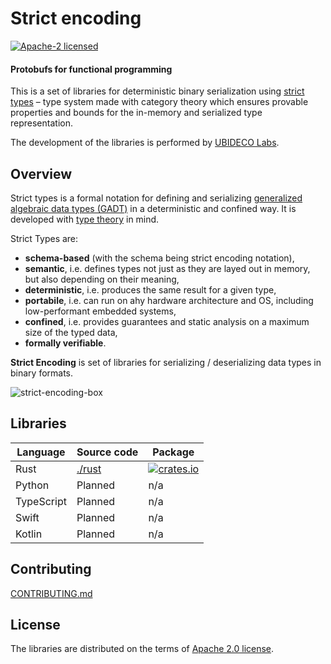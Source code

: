 # Strict encoding

[![Apache-2 licensed](https://img.shields.io/crates/l/strict_encoding)](./LICENSE)

#### Protobufs for functional programming

This is a set of libraries for deterministic binary serialization using
[strict types] &ndash; type system made with category theory which ensures
provable properties and bounds for the in-memory and serialized type
representation.

The development of the libraries is performed by
[UBIDECO Labs](https://ubideco.org).

## Overview

Strict types is a formal notation for defining and serializing
[generalized algebraic data types (GADT)][gadt] in a deterministic
and confined way. It is developed with [type theory] in mind.

Strict Types are:

* __schema-based__ (with the schema being strict encoding notation),
* __semantic__, i.e. defines types not just as they are layed out in memory,
  but also depending on their meaning,
* __deterministic__, i.e. produces the same result for a given type,
* __portabile__, i.e. can run on ahy hardware architecture and OS, including
  low-performant embedded systems,
* __confined__, i.e. provides guarantees and static analysis on a maximum size
  of the typed data,
* __formally verifiable__.

**Strict Encoding** is set of libraries for serializing / deserializing data
types in binary formats.

![strict-encoding-box](https://user-images.githubusercontent.com/372034/209443924-add45986-d90c-42f9-bfaa-2fd2b0d50506.png)

## Libraries

| Language   | Source code      | Package                                                                                                   |
|------------|------------------|-----------------------------------------------------------------------------------------------------------|
| Rust       | [./rust](./rust) | [![crates.io](https://img.shields.io/crates/v/strict_encoding)](https://crates.io/crates/strict_encoding) |
| Python     | Planned          | n/a                                                                                                       |
| TypeScript | Planned          | n/a                                                                                                       |
| Swift      | Planned          | n/a                                                                                                       |
| Kotlin     | Planned          | n/a                                                                                                       |

## Contributing

[CONTRIBUTING.md](../CONTRIBUTING.md)

## License

The libraries are distributed on the terms of [Apache 2.0 license](LICENSE).

[strict types]: https://strict-types.org

[gadt]: https://en.wikipedia.org/wiki/Algebraic_data_type

[type theory]: https://en.wikipedia.org/wiki/Type_theory
